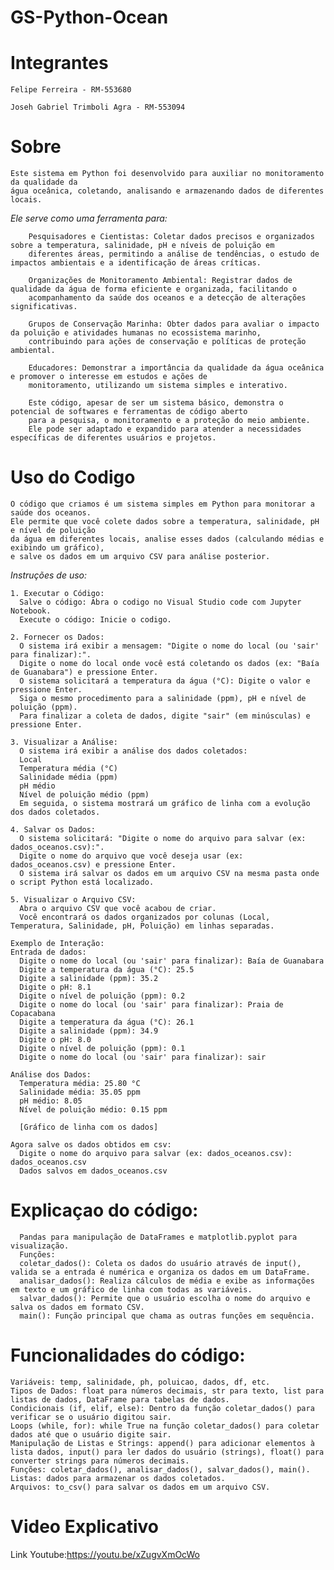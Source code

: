 # GS-Python-Ocean

# Integrantes

    Felipe Ferreira - RM-553680

    Joseh Gabriel Trimboli Agra - RM-553094

# Sobre
   
    Este sistema em Python foi desenvolvido para auxiliar no monitoramento da qualidade da 
    água oceânica, coletando, analisando e armazenando dados de diferentes locais. 
    
*Ele serve como uma ferramenta para:*
        
        Pesquisadores e Cientistas: Coletar dados precisos e organizados sobre a temperatura, salinidade, pH e níveis de poluição em 
        diferentes áreas, permitindo a análise de tendências, o estudo de impactos ambientais e a identificação de áreas críticas.
        
        Organizações de Monitoramento Ambiental: Registrar dados de qualidade da água de forma eficiente e organizada, facilitando o 
        acompanhamento da saúde dos oceanos e a detecção de alterações significativas.
        
        Grupos de Conservação Marinha: Obter dados para avaliar o impacto da poluição e atividades humanas no ecossistema marinho, 
        contribuindo para ações de conservação e políticas de proteção ambiental.
        
        Educadores: Demonstrar a importância da qualidade da água oceânica e promover o interesse em estudos e ações de 
        monitoramento, utilizando um sistema simples e interativo.
        
        Este código, apesar de ser um sistema básico, demonstra o potencial de softwares e ferramentas de código aberto 
        para a pesquisa, o monitoramento e a proteção do meio ambiente. 
        Ele pode ser adaptado e expandido para atender a necessidades específicas de diferentes usuários e projetos.


# Uso do Codigo

    O código que criamos é um sistema simples em Python para monitorar a saúde dos oceanos. 
    Ele permite que você colete dados sobre a temperatura, salinidade, pH e nível de poluição 
    da água em diferentes locais, analise esses dados (calculando médias e exibindo um gráfico), 
    e salve os dados em um arquivo CSV para análise posterior.


*Instruções de uso:*

    1. Executar o Código:
      Salve o código: Abra o codigo no Visual Studio code com Jupyter Notebook.
      Execute o código: Inicie o codigo.
    
    2. Fornecer os Dados:
      O sistema irá exibir a mensagem: "Digite o nome do local (ou 'sair' para finalizar):".
      Digite o nome do local onde você está coletando os dados (ex: "Baía de Guanabara") e pressione Enter.
      O sistema solicitará a temperatura da água (°C): Digite o valor e pressione Enter.
      Siga o mesmo procedimento para a salinidade (ppm), pH e nível de poluição (ppm).
      Para finalizar a coleta de dados, digite "sair" (em minúsculas) e pressione Enter.
    
    3. Visualizar a Análise:
      O sistema irá exibir a análise dos dados coletados:
      Local
      Temperatura média (°C)
      Salinidade média (ppm)
      pH médio
      Nível de poluição médio (ppm)
      Em seguida, o sistema mostrará um gráfico de linha com a evolução dos dados coletados.
    
    4. Salvar os Dados:
      O sistema solicitará: "Digite o nome do arquivo para salvar (ex: dados_oceanos.csv):".
      Digite o nome do arquivo que você deseja usar (ex: dados_oceanos.csv) e pressione Enter.
      O sistema irá salvar os dados em um arquivo CSV na mesma pasta onde o script Python está localizado.
    
    5. Visualizar o Arquivo CSV:
      Abra o arquivo CSV que você acabou de criar.
      Você encontrará os dados organizados por colunas (Local, Temperatura, Salinidade, pH, Poluição) em linhas separadas.
    
    Exemplo de Interação:
    Entrada de dados:
      Digite o nome do local (ou 'sair' para finalizar): Baía de Guanabara
      Digite a temperatura da água (°C): 25.5
      Digite a salinidade (ppm): 35.2
      Digite o pH: 8.1
      Digite o nível de poluição (ppm): 0.2
      Digite o nome do local (ou 'sair' para finalizar): Praia de Copacabana
      Digite a temperatura da água (°C): 26.1
      Digite a salinidade (ppm): 34.9
      Digite o pH: 8.0
      Digite o nível de poluição (ppm): 0.1
      Digite o nome do local (ou 'sair' para finalizar): sair
    
    Análise dos Dados:
      Temperatura média: 25.80 °C
      Salinidade média: 35.05 ppm
      pH médio: 8.05
      Nível de poluição médio: 0.15 ppm
      
      [Gráfico de linha com os dados]
      
    Agora salve os dados obtidos em csv:
      Digite o nome do arquivo para salvar (ex: dados_oceanos.csv): dados_oceanos.csv
      Dados salvos em dados_oceanos.csv

# Explicaçao do código:
      Pandas para manipulação de DataFrames e matplotlib.pyplot para visualização.
      Funções:
      coletar_dados(): Coleta os dados do usuário através de input(), valida se a entrada é numérica e organiza os dados em um DataFrame.
      analisar_dados(): Realiza cálculos de média e exibe as informações em texto e um gráfico de linha com todas as variáveis.
      salvar_dados(): Permite que o usuário escolha o nome do arquivo e salva os dados em formato CSV.
      main(): Função principal que chama as outras funções em sequência.

# Funcionalidades do código:

    Variáveis: temp, salinidade, ph, poluicao, dados, df, etc.
    Tipos de Dados: float para números decimais, str para texto, list para listas de dados, DataFrame para tabelas de dados.
    Condicionais (if, elif, else): Dentro da função coletar_dados() para verificar se o usuário digitou sair.
    Loops (while, for): while True na função coletar_dados() para coletar dados até que o usuário digite sair.
    Manipulação de Listas e Strings: append() para adicionar elementos à lista dados, input() para ler dados do usuário (strings), float() para converter strings para números decimais.
    Funções: coletar_dados(), analisar_dados(), salvar_dados(), main().
    Listas: dados para armazenar os dados coletados. 
    Arquivos: to_csv() para salvar os dados em um arquivo CSV.

# Video Explicativo
Link Youtube:https://youtu.be/xZugvXmOcWo
